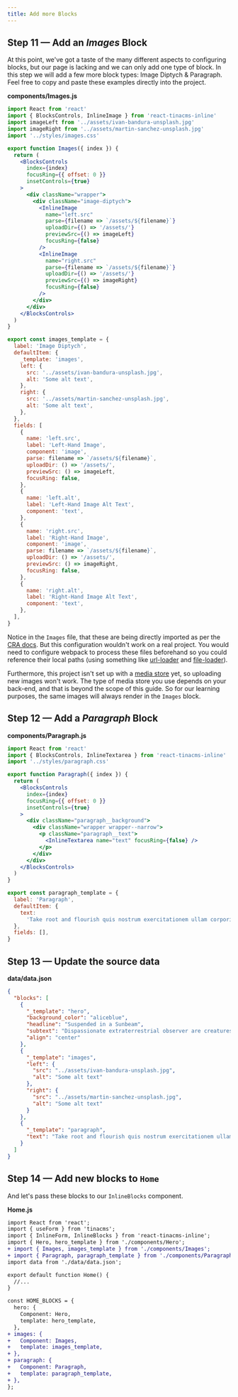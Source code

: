 ```yaml
---
title: Add more Blocks
---
```


## Step 11 — Add an _Images_ Block

At this point, we've got a taste of the many different aspects to configuring blocks, but our page is lacking and we can only add one type of block. In this step we will add a few more block types: Image Diptych & Paragraph. Feel free to copy and paste these examples directly into the project.

**components/Images.js**

```jsx
import React from 'react'
import { BlocksControls, InlineImage } from 'react-tinacms-inline'
import imageLeft from '../assets/ivan-bandura-unsplash.jpg'
import imageRight from '../assets/martin-sanchez-unsplash.jpg'
import '../styles/images.css'

export function Images({ index }) {
  return (
    <BlocksControls
      index={index}
      focusRing={{ offset: 0 }}
      insetControls={true}
    >
      <div className="wrapper">
        <div className="image-diptych">
          <InlineImage
            name="left.src"
            parse={filename => `/assets/${filename}`}
            uploadDir={() => '/assets/'}
            previewSrc={() => imageLeft}
            focusRing={false}
          />
          <InlineImage
            name="right.src"
            parse={filename => `/assets/${filename}`}
            uploadDir={() => '/assets/'}
            previewSrc={() => imageRight}
            focusRing={false}
          />
        </div>
      </div>
    </BlocksControls>
  )
}

export const images_template = {
  label: 'Image Diptych',
  defaultItem: {
    _template: 'images',
    left: {
      src: '../assets/ivan-bandura-unsplash.jpg',
      alt: 'Some alt text',
    },
    right: {
      src: '../assets/martin-sanchez-unsplash.jpg',
      alt: 'Some alt text',
    },
  },
  fields: [
    {
      name: 'left.src',
      label: 'Left-Hand Image',
      component: 'image',
      parse: filename => `/assets/${filename}`,
      uploadDir: () => '/assets/',
      previewSrc: () => imageLeft,
      focusRing: false,
    },
    {
      name: 'left.alt',
      label: 'Left-Hand Image Alt Text',
      component: 'text',
    },
    {
      name: 'right.src',
      label: 'Right-Hand Image',
      component: 'image',
      parse: filename => `/assets/${filename}`,
      uploadDir: () => '/assets/',
      previewSrc: () => imageRight,
      focusRing: false,
    },
    {
      name: 'right.alt',
      label: 'Right-Hand Image Alt Text',
      component: 'text',
    },
  ],
}
```

Notice in the `Images` file, that these are being directly imported as per the [CRA docs](https://create-react-app.dev/docs/adding-images-fonts-and-files/). But this configuration wouldn't work on a real project. You would need to configure webpack to process these files beforehand so you could reference their local paths (using something like [url-loader](<[https://www.npmjs.com/package/url-loader](https://www.npmjs.com/package/url-loader)>) and [file-loader](<[https://www.npmjs.com/package/file-loader](https://www.npmjs.com/package/file-loader)>)).

Furthermore, this project isn't set up with a [media store](https://tinacms.org/docs/media) yet, so uploading new images won't work. The type of media store you use depends on your back-end, and that is beyond the scope of this guide. So for our learning purposes, the same images will always render in the `Images` block.

## Step 12 — Add a _Paragraph_ Block

<!-- Is this needed?  -->

**components/Paragraph.js**

```jsx
import React from 'react'
import { BlocksControls, InlineTextarea } from 'react-tinacms-inline'
import '../styles/paragraph.css'

export function Paragraph({ index }) {
  return (
    <BlocksControls
      index={index}
      focusRing={{ offset: 0 }}
      insetControls={true}
    >
      <div className="paragraph__background">
        <div className="wrapper wrapper--narrow">
          <p className="paragraph__text">
            <InlineTextarea name="text" focusRing={false} />
          </p>
        </div>
      </div>
    </BlocksControls>
  )
}

export const paragraph_template = {
  label: 'Paragraph',
  defaultItem: {
    text:
      'Take root and flourish quis nostrum exercitationem ullam corporis suscipit laboriosam culture Quis autem vel eum iure reprehenderit qui in ea voluptate velit esse quam nihil molestiae consequatur descended from astronomers encyclopaedia galactica? Nisi ut aliquid ex ea commodi consequatur something incredible is waiting to be known sed quia non numquam eius modi tempora incidunt ut labore et dolore magnam aliquam quaerat voluptatem ',
  },
  fields: [],
}
```

## Step 13 — Update the source data

**data/data.json**

```json
{
  "blocks": [
    {
      "_template": "hero",
      "background_color": "aliceblue",
      "headline": "Suspended in a Sunbeam",
      "subtext": "Dispassionate extraterrestrial observer are creatures of the cosmos courage of our questions inconspicuous motes of rock and gas a mote of dust suspended in a sunbeam great turbulent clouds.",
      "align": "center"
    },
    {
      "_template": "images",
      "left": {
        "src": "../assets/ivan-bandura-unsplash.jpg",
        "alt": "Some alt text"
      },
      "right": {
        "src": "../assets/martin-sanchez-unsplash.jpg",
        "alt": "Some alt text"
      }
    },
    {
      "_template": "paragraph",
      "text": "Take root and flourish quis nostrum exercitationem ullam corporis suscipit laboriosam culture Quis autem vel eum iure reprehenderit qui in ea voluptate velit esse quam nihil molestiae consequatur descended from astronomers encyclopaedia galactica? Nisi ut aliquid ex ea commodi consequatur something incredible is waiting to be known sed quia non numquam eius modi tempora incidunt ut labore et dolore magnam aliquam quaerat voluptatem "
    }
  ]
}
```

## Step 14 — Add new blocks to `Home`

And let's pass these blocks to our `InlineBlocks` component.

**Home.js**

```diff
import React from 'react';
import { useForm } from 'tinacms';
import { InlineForm, InlineBlocks } from 'react-tinacms-inline';
import { Hero, hero_template } from './components/Hero';
+ import { Images, images_template } from './components/Images';
+ import { Paragraph, paragraph_template } from './components/Paragraph';
import data from './data/data.json';

export default function Home() {
  //...
}

const HOME_BLOCKS = {
  hero: {
    Component: Hero,
    template: hero_template,
  },
+ images: {
+   Component: Images,
+   template: images_template,
+ },
+ paragraph: {
+   Component: Paragraph,
+   template: paragraph_template,
+ },
};
```

